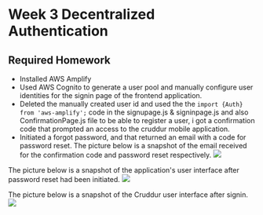 # Week 3 Decentralized Authentication

## Required Homework

- Installed AWS Amplify
- Used AWS Cognito to generate a user pool and manually configure user identities for the signin page of the frontend application.
- Deleted the manually created user id and used the the `import {Auth} from 'aws-amplify';` code in the signupage.js & signinpage.js and also ConfirmationPage.js file to be able to register a user, i got a confirmation code that prompted an access to the cruddur mobile application.
- Initiated a forgot password, and that returned an email with a code for password reset.
The picture below is a snapshot of the email received for the confirmation code and password reset respectively.
![](https://github.com/Kaydee406/aws-bootcamp-cruddur-2023/blob/main/journal/assets/week3assignment.PNG)

The picture below is a snapshot of the application's user interface after password reset had been initiated.
![](https://github.com/Kaydee406/aws-bootcamp-cruddur-2023/blob/main/journal/assets/password%20reset%20url%20week3.PNG)

The picture below is a snapshot of the Cruddur user interface after signin.
![](https://github.com/Kaydee406/aws-bootcamp-cruddur-2023/blob/main/journal/assets/Cruddur%20usr%20interface%20page.PNG)

